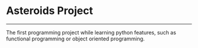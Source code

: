 # Asteroids Project
---
The first programming project while learning python features, such as functional programming or object oriented programming.
